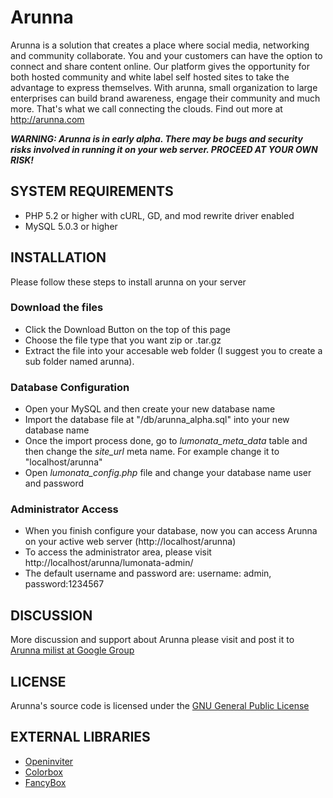 <h1>Arunna</h1>
<p>Arunna is a solution that creates a place where social media, networking and community collaborate. You and your customers can have the option to connect and share content online. Our platform gives the opportunity for both hosted community and white label self hosted sites to take the advantage to express themselves. With arunna, small organization to large enterprises can build brand awareness, engage their community and much more. That's what we call connecting the clouds. Find out more at 
<a href="http://arunna.com">http://arunna.com</a></p>

<p><strong><em>WARNING: Arunna is in early alpha. There may be bugs and security risks involved in running it on your web server. PROCEED AT YOUR OWN RISK!</em></strong></p>

<h2>SYSTEM REQUIREMENTS</h2>
<ul>
<li>PHP 5.2 or higher with cURL, GD, and mod rewrite driver enabled</li>
<li>MySQL 5.0.3 or higher</li>
</ul>

<h2>INSTALLATION</h2>
<p>Please follow these steps to install arunna on your server</p>

<h3>Download the files</h3>
<ul>
<li>Click the Download Button on the top of this page</li>
<li>Choose the file type that you want zip or .tar.gz</li>
<li>Extract the file into your accesable web folder (I suggest you to create a sub folder named arunna). </li>
</ul>

<h3>Database Configuration</h3>
<ul>
<li>Open your MySQL and then create your new database name</li>
<li>Import the database file at "/db/arunna_alpha.sql" into your new database name</li>
<li>Once the import process done, go to <em>lumonata_meta_data</em> table and then change the <em>site_url</em> meta name. For example change it to "localhost/arunna"</li>
<li>Open <em>lumonata_config.php</em> file and change your database name user and password</li>
</ul>

<h3>Administrator Access</h3>
<ul>
<li>When you finish configure your database, now you can access Arunna on your active web server (http://localhost/arunna) </li>
<li>To access the administrator area, please visit http://localhost/arunna/lumonata-admin/</li>
<li>The default username and password are: username: admin, password:1234567</li>
</ul>	

<h2>DISCUSSION</h2>
<p>More discussion and support about Arunna please visit and post it to <a href="http://groups.google.com/group/arunna/">Arunna milist at Google Group</a></p>

<h2>LICENSE</h2>
<p>Arunna's source code is licensed under the <a href="http://www.gnu.org/licenses/gpl.html">GNU General Public License</a></p>

<h2>EXTERNAL LIBRARIES</h2>
<ul>
<li><a href="http://openinviter.com/">Openinviter</a></li>
<li><a href="http://colorpowered.com/colorbox/">Colorbox</a></li>
<li><a href="http://fancybox.net/">FancyBox</a></li>
</ul>	